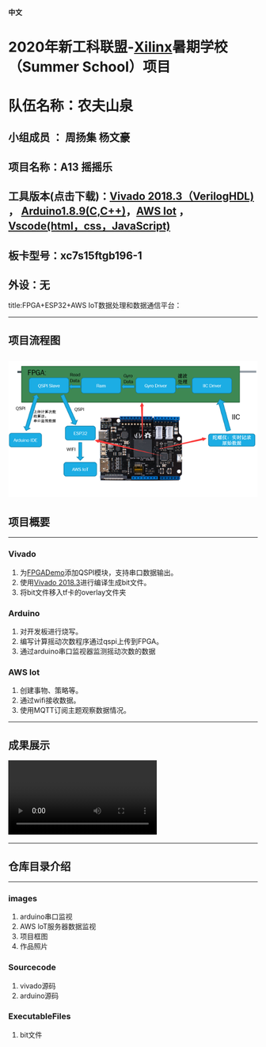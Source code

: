 #### 中文
# 2020年新工科联盟-[Xilinx](https://www.xilinx.com/)暑期学校（Summer School）项目
# 队伍名称：农夫山泉
## 小组成员 ： 周扬集  杨文豪
## 项目名称：A13 摇摇乐
## 工具版本(点击下载)：[Vivado 2018.3（VerilogHDL)](https://china.xilinx.com) ， [Arduino1.8.9(C,C++)](https://www.arduino.cc/en/Main/Software)，[AWS Iot](https://aws.amazon.com/tw/education/awseducate/) ，[Vscode(html，css，JavaScript)](https://code.visualstudio.com/)
## 板卡型号：xc7s15ftgb196-1
## 外设：无

title:FPGA+ESP32+AWS IoT数据处理和数据通信平台：

---
## 项目流程图
![blockdiagram](images/blockdiagram.png)
---
## 项目概要 
---
### Vivado
1. 为[FPGADemo](https://github.com/DoneSEA/SEA)添加QSPI模块，支持串口数据输出。
2. 使用[Vivado 2018.3](https://china.xilinx.com)进行编译生成bit文件。
3. 将bit文件移入tf卡的overlay文件夹
### Arduino
1. 对开发板进行烧写。
2. 编写计算摇动次数程序通过qspi上传到FPGA。
3. 通过arduino串口监视器监测摇动次数的数据
### AWS Iot
1. 创建事物、策略等。
2. 通过wifi接收数据。
3. 使用MQTT订阅主题观察数据情况。


---
## 成果展示
![video](video.mp4)

---
## 仓库目录介绍
---
### images
1. arduino串口监视
2. AWS loT服务器数据监视
3. 项目框图
4. 作品照片

### Sourcecode
1. vivado源码
2. arduino源码


### ExecutableFiles
1. bit文件

